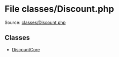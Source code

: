 File classes/Discount.php
=========

Source: [classes/Discount.php](https://github.com/PrestaShop/PrestaShop/blob/1.6.0.10/classes/Discount.php)


Classes
-------

* [DiscountCore](class.DiscountCore.md)

